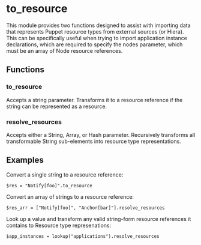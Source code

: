 # to\_resource #

This module provides two functions designed to assist with importing data that
represents Puppet resource types from external sources (or Hiera). This can be
specifically useful when trying to import application instance declarations,
which are required to specify the nodes parameter, which must be an array of
Node resource references.

## Functions ##

### to\_resource ###

Accepts a string parameter. Transforms it to a resource reference if the string
can be represented as a resource.

### resolve\_resources ###

Accepts either a String, Array, or Hash parameter. Recursively transforms all
transformable String sub-elements into resource type representations.

## Examples ##

Convert a single string to a resource reference:

    $res = "Notify[foo]".to_resource

Convert an array of strings to a resource reference:

    $res_arr = ["Notify[foo]", "Anchor[bar]"].resolve_resources

Look up a value and transform any valid string-form resource references it
contains to Resource type represenations:

    $app_instances = lookup("applications").resolve_resources
